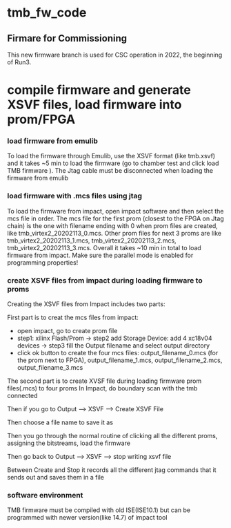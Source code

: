 # tmb_fw_code

## Firmare for Commissioning 
This new firmware branch is used for CSC operation in 2022, the beginning of Run3.  

# compile firmware and generate XSVF files, load firmware into prom/FPGA

### load firmware from emulib 
To load the firmware through Emulib, use the XSVF format (like tmb.xsvf) and it takes ~5 min to load the firmware (go to chamber test and click load TMB firmware ). 
The Jtag cable must be disconnected when loading  the firmware from emulib 

### load firmware with .mcs files using jtag 
To load the firmware from impact, open impact software and then select the mcs file in order.  The mcs file for the first prom (closest to the FPGA on Jtag chain)  is the one with filename ending with 0 when prom files are created, like tmb_virtex2_20202113_0.mcs. Other prom files for next 3 proms are like tmb_virtex2_20202113_1.mcs, tmb_virtex2_20202113_2.mcs, tmb_virtex2_20202113_3.mcs.  Overall it takes ~10 min in total to load firmware from impact.  Make sure the parallel mode is enabled for programming properties!


### create XSVF files from impact during loading firmware to proms
Creating the XSVF files from Impact includes two parts:

First part is to creat the mcs files from impact:
   - open impact, go to create prom file
   - step1: xilinx Flash/Prom  -> step2 add Storage Device: add 4 xc18v04 devices -> step3 fill the Output filename and select output directory
   - click ok button to create the four mcs files:  output_filename_0.mcs (for the prom next to FPGA), output_filename_1.mcs, output_filename_2.mcs, output_filename_3.mcs
  
The second part is to create XVSF file during loading firmware prom files(.mcs) to four proms
In Impact, do boundary scan with the tmb connected 

Then if you go to Output --> XSVF --> Create XSVF File 

Then choose a file name to save it as 

Then you go through the normal routine of clicking all the different proms, assigning the bitstreams, load the firmware

Then go back to Output --> XSVF --> stop writing xsvf file 

Between Create and Stop it records all the different jtag commands that it sends out and saves them in a file



### software environment 
TMB firmware must be compiled with old ISE(ISE10.1) but can be programmed with newer version(like 14.7) of impact tool


